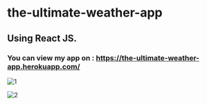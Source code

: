 # the-ultimate-weather-app

## Using React JS.

### You can view my app on : https://the-ultimate-weather-app.herokuapp.com/

![1](https://user-images.githubusercontent.com/48503352/153211248-447e8489-6545-4caa-8800-3114d671d590.PNG)

![2](https://user-images.githubusercontent.com/48503352/153211270-53d40d37-28fc-4018-a216-aea54505eeb9.PNG)
